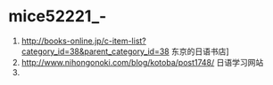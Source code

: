 # mice52221_-
1. http://books-online.jp/c-item-list?category_id=38&parent_category_id=38 东京的日语书店]
2. http://www.nihongonoki.com/blog/kotoba/post1748/ 日语学习网站
3. 
